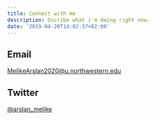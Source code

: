 ```yaml
---
title: Connect with me
description: Dscribe what i'm doing right now.
date: '2019-04-20T14:02:37+02:00'
---
```



## Email

MelikeArslan2020@u.northwestern.edu

## Twitter

[@arslan_melike](https://twitter.com/arslan_melike)
